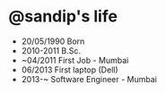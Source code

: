 
@sandip's life
===============

- 20/05/1990 Born
- 2010-2011 B.Sc.
- ~04/2011 First Job - Mumbai
- 06/2013 First laptop (Dell)
- 2013-~ Software Engineer - Mumbai
